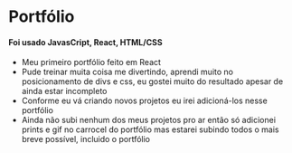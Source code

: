 # Portfólio

#### Foi usado JavasCript, React, HTML/CSS

- Meu primeiro portfólio feito em React
- Pude treinar muita coisa me divertindo, aprendi muito no posicionamento de divs e css, eu gostei muito do resultado apesar de ainda estar incompleto
- Conforme eu vá criando novos projetos eu irei adicioná-los nesse portfólio
- Ainda não subi nenhum dos meus projetos pro ar então só adicionei prints e gif no carrocel do portfólio mas estarei subindo todos o mais breve possível, incluido o portfólio
